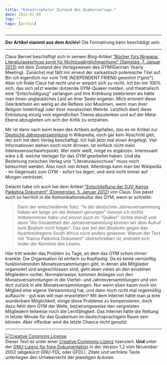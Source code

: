 ```yaml
---
title: "Katastrophaler Zustand des Quakerverlags."
date: 2012-01-08
log: ""
tags: [archiv]
---
```

<hr><b>Der Artikel stammt aus dem Archiv!</b> Die Formatirung kann beschädigt sein.<hr>
<p>Claus Bernet beschäftigt sich in seinem Blog-Artikel <a href="http://quaekernachrichten.blogspot.com/2012/01/bucher-furs-nirwana-literaturausschuss.html">"Bücher fürs Nirwana: Literaturausschuss sorgt für Nichtzugänglichmachung" (Samstag, 7. Januar 2012)</a> mit dem Zustand des Verlagswesen des GYM(German Yearly Meeting). Zunächst mal fällt mir erneut der sarkastisch polemische Titel auf. Bin ich eigentlich nur vom THE INDEPENDENT FRIEND gewohnt (*gins*). Aber ich finde Claus hat recht und er empört sich zu recht. Ich bin mir 100% sich, das sich jetzt wieder dutzende GYM-Quaker melden, und theatralisch eine "Entschuldigung" verlangen und ihre Kränkung zelebrieren als hätte man ihnen unglaubliches Leid an ihrer Seele angetan. Mich erinnert diese Gekränktsein ein wenig an die Reflexe von Muslimen, wenn man ihrer Religion hinterfragt oder ihrer moralischen Wehrte. Letztlich dient diese Entrüstung einzig vom eigendlichen Thema abzulenken und auf der Meta-Ebene abzugleiten um sich der Kritik zu entziehen.  </p>

<p>Mir ist dann nach beim lesen des Artikels aufgefallen, das es im Artikel zur <a href="http://de.wikipedia.org/w/index.php?title=Deutsche_Jahresversammlung&stable=0&shownotice=1&fromsection=%25C3%259Cber_den_Buchhandel_verf%25C3%25BCgbar">Deutsche Jahresversammlung</a> in Wikipedia, noch gar kein Abschnitt gibt, der sich mit dem Verlag beschäftigt. Ich hab jetzt mal einen Angelegt. Viel Informationen stehen noch nicht drinnen. Ist einfach nicht mein Interessensschwehrpunkt. Wer mehr weiß, möge es ergänzen. Interessant wäre z.B. welche Verleger für das GYM gearbeitet haben. Und die Beziehung zwischen Verlag und "Literaturausschuss" muss noch beleuchtet werden. Also noch viel Arbeit. Allerdings kann man bei Wikipedia - im Gegensatz zum GYM - sofort los legen, und wird nicht immer auf Morgen vertröstet.</p>

<p>Gelacht habe ich auch bei dem Artikel <a href="http://quaekernachrichten.blogspot.com/2012/01/entschlieung-der-djv-kairos-palastina.html">"Entschließung der DJV: Kairos Palästina Dokument" (Donnerstag, 5. Januar 2012)</a> von Claus. Das passt auch so herrlich in die Komunikationskultur des GYM, wenn er schreibt: 

<blockquote cite="http://quaekernachrichten.blogspot.com/2012/01/entschlieung-der-djv-kairos-palastina.html"> 
Dann der entscheidende Satz: "In der deutschen Jahresversammlung haben wir lange um die Antwort gerungen" (wovon ich nichts mitbekommen habe und wovon auch im "Quäker" nichts stand) und dann "Als Gesamtheit der Jahresversammlung können wir dem Aufruf zum Boykott nicht folgen". Das war bei den Boykotts gegen das Apartheidregime South Africa noch anders gewesen.   Warum der Text mit "Kairos Palästina Dokument" überschrieben ist, entzieht sich leider der Kenntnis des Lesers.
</blockquote>

Hier tritt wieder das Problem zu Tage, an dem das GYM schon immer krankte: Die Organisation ist einfach zu Kopflastig. Da es keine vernünftig funktionierenden Monatsversammlungen gibt, in denen alle Mitglieder organisiert und angeschlossen sind, geht eben vieles an den einzelnen Mitgliedern vorbei. Normalerweise, kommen Anliegen von den Monatsversammlungen in die Viertel- und Jahresversammlungen und von dort zurück in alle Monatsversammlungen. Nur wenn eben kaum noch ein Mitglied eine eigene Versammlung hat, und dann noch nicht mal regelmäßig auftaucht - gut was will man erwarteten? Mit dem Internet hätte man ja eine wunderbare Möglichkeit, einige diese Probleme zu kompensieren, doch dazu fehlt dem GYM der Welle, beziehungsweise den vergreisten Mitgliedern teilweise noch die Lernfähigkeit. Das Internet hätte die Rettung in letzter Minute für das Quakertum im deutschsprachigem Raum sein können. Aber offenbar wird die letzte Chance nicht genutzt.</p>


<hr />
<p><a href="http://creativecommons.org/licenses/by-sa/3.0/de/" rel="license"><img src="http://i.creativecommons.org/l/by-sa/3.0/de/88x31.png" style="border-width: 0pt;" alt="Creative Commons License" /></a><br />
Dieser <span rel="dc:type" href="http://purl.org/dc/dcmitype/Text" xmlns:dc="http://purl.org/dc/elements/1.1/">Text</span> ist unter einer <a href="http://creativecommons.org/licenses/by-sa/3.0/de/" rel="license">Creative Commons-Lizenz</a> lizenziert. <b>Und</b> unter der <a href="http://de.wikipedia.org/wiki/GFDL">GNU-Lizenz f&uuml;r freie Dokumentation</a> in der Version 1.2 vom November 2002 (abgek&uuml;rzt GNU-FDL oder GFDL). Zitate und verlinkte Texte unterliegen den Urheberrecht der jeweiligen Autoren.</p>
